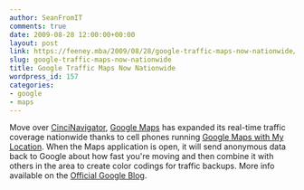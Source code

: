 ```yaml
---
author: SeanFromIT
comments: true
date: 2009-08-28 12:00:00+00:00
layout: post
link: https://feeney.mba/2009/08/28/google-traffic-maps-now-nationwide/
slug: google-traffic-maps-now-nationwide
title: Google Traffic Maps Now Nationwide
wordpress_id: 157
categories:
- google
- maps
---
```


Move over [CinciNavigator](http://data.cincinnati.com/navigator/), [Google Maps](http://maps.google.com/) has expanded its real-time traffic coverage nationwide thanks to cell phones running [Google Maps with My Location](http://www.google.com/mobile/gmm/mylocation/index.html). When the Maps application is open, it will send anonymous data back to Google about how fast you're moving and then combine it with others in the area to create color codings for traffic backups. More info available on the [Official Google Blog](http://googleblog.blogspot.com/2009/08/bright-side-of-sitting-in-traffic.html).
